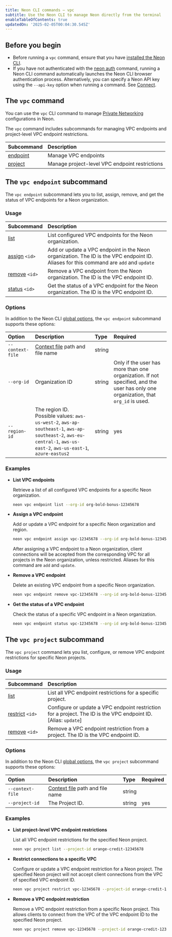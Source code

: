 ```yaml
---
title: Neon CLI commands — vpc
subtitle: Use the Neon CLI to manage Neon directly from the terminal
enableTableOfContents: true
updatedOn: '2025-02-05T00:04:30.545Z'
---
```


## Before you begin

- Before running a `vpc` command, ensure that you have [installed the Neon CLI](/docs/reference/cli-install).
- If you have not authenticated with the [neon auth](/docs/reference/cli-auth) command, running a Neon CLI command automatically launches the Neon CLI browser authentication process. Alternatively, you can specify a Neon API key using the `--api-key` option when running a command. See [Connect](/docs/reference/neon-cli#connect).

## The `vpc` command

You can use the `vpc` CLI command to manage [Private Networking](/docs/guides/neon-private-networking) configurations in Neon.

The `vpc` command includes subcommands for managing VPC endpoints and project-level VPC endpoint restrictions.

| Subcommand                            | Description                                    |
| :------------------------------------ | :--------------------------------------------- |
| [endpoint](#the-vpc-endpoint-command) | Manage VPC endpoints                           |
| [project](#the-vpc-project-command)   | Manage project-level VPC endpoint restrictions |

## The `vpc endpoint` subcommand

The `vpc endpoint` subcommand lets you to list, assign, remove, and get the status of VPC endpoints for a Neon organization.

### Usage

| Subcommand               | Description                                                                                                                           |
| :----------------------- | :------------------------------------------------------------------------------------------------------------------------------------ |
| [list](#list)            | List configured VPC endpoints for the Neon organization.                                                                              |
| [assign](#assign) `<id>` | Add or update a VPC endpoint in the Neon organization. The ID is the VPC endpoint ID. Aliases for this command are `add` and `update` |
| [remove](#remove) `<id>` | Remove a VPC endpoint from the Neon organization. The ID is the VPC endpoint ID.                                                      |
| [status](#status) `<id>` | Get the status of a VPC endpoint for the Neon organization. The ID is the VPC endpoint ID.                                            |

### Options

In addition to the Neon CLI [global options](/docs/reference/neon-cli#global-options), the `vpc endpoint` subcommand supports these options:

| Option           | Description                                                                                                                                                        | Type   | Required                                                                                                                          |
| :--------------- | :----------------------------------------------------------------------------------------------------------------------------------------------------------------- | :----- | :-------------------------------------------------------------------------------------------------------------------------------- |
| `--context-file` | [Context file](/docs/reference/cli-set-context#using-a-named-context-file) path and file name                                                                      | string |                                                                                                                                   |
| `--org-id`       | Organization ID                                                                                                                                                    | string | Only if the user has more than one organization. If not specified, and the user has only one organization, that `org_id` is used. |
| `--region-id`    | The region ID. Possible values: `aws-us-west-2`, `aws-ap-southeast-1`, `aws-ap-southeast-2`, `aws-eu-central-1`, `aws-us-east-2`, `aws-us-east-1`, `azure-eastus2` | string | yes                                                                                                                               |

### Examples

- **List VPC endpoints**

  Retrieve a list of all configured VPC endpoints for a specific Neon organization.

  ```bash
  neon vpc endpoint list --org-id org-bold-bonus-12345678
  ```

- **Assign a VPC endpoint**

  Add or update a VPC endpoint for a specific Neon organization and region.

  ```bash
  neon vpc endpoint assign vpc-12345678 --org-id org-bold-bonus-12345678 --region-id aws-us-east-1
  ```

  After assigning a VPC endpoint to a Neon organization, client connections will be accepted from the corresponding VPC for all projects in the Neon organization, unless restricted. Aliases for this command are `add` and `update`.

- **Remove a VPC endpoint**

  Delete an existing VPC endpoint from a specific Neon organization.

  ```bash
  neon vpc endpoint remove vpc-12345678 --org-id org-bold-bonus-12345678
  ```

- **Get the status of a VPC endpoint**

  Check the status of a specific VPC endpoint in a Neon organization.

  ```bash
  neon vpc endpoint status vpc-12345678 --org-id org-bold-bonus-12345678
  ```

## The `vpc project` subcommand

The `vpc project` command lets you list, configure, or remove VPC endpoint restrictions for specific Neon projects.

### Usage

| Subcommand                   | Description                                                                                                    |
| :--------------------------- | :------------------------------------------------------------------------------------------------------------- |
| [list](#list)                | List all VPC endpoint restrictions for a specific project.                                                     |
| [restrict](#restrict) `<id>` | Configure or update a VPC endpoint restriction for a project. The ID is the VPC endpoint ID. [Alias: `update`] |
| [remove](#remove) `<id>`     | Remove a VPC endpoint restriction from a project. The ID is the VPC endpoint ID.                               |

### Options

In addition to the Neon CLI [global options](/docs/reference/neon-cli#global-options), the `vpc project` subcommand supports these options:

| Option           | Description                                                                                   | Type   | Required |
| :--------------- | :-------------------------------------------------------------------------------------------- | :----- | :------- |
| `--context-file` | [Context file](/docs/reference/cli-set-context#using-a-named-context-file) path and file name | string |          |
| `--project-id`   | The Project ID.                                                                               | string | yes      |

### Examples

- **List project-level VPC endpoint restrictions**

  List all VPC endpoint restrictions for the specified Neon project.

  ```bash
  neon vpc project list --project-id orange-credit-12345678

  ```

- **Restrict connections to a specific VPC**

  Configure or update a VPC endpoint restriction for a Neon project. The specified Neon project will not accept client connections from the VPC of specified VPC endpoint ID.

  ```bash
  neon vpc project restrict vpc-12345678 --project-id orange-credit-12345678
  ```

- **Remove a VPC endpoint restriction**

  Remove a VPC endpoint restriction from a specific Neon project. This allows clients to connect from the VPC of the VPC endpoint ID to the specified Neon project.

  ```bash
  neon vpc project remove vpc-12345678 --project-id orange-credit-12345678
  ```

<NeedHelp/>
